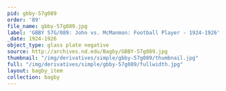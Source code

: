 ```yaml
---
pid: gbby-57g089
order: '89'
file_name: gbby-57g089.jpg
label: 'GBBY 57G/089: John vs. McManmon: Football Player - 1924-1926'
_date: 1924-1926
object_type: glass plate negative
source: http://archives.nd.edu/Bagby/GBBY-57g089.jpg
thumbnail: "/img/derivatives/simple/gbby-57g089/thumbnail.jpg"
full: "/img/derivatives/simple/gbby-57g089/fullwidth.jpg"
layout: bagby_item
collection: bagby
---
```

